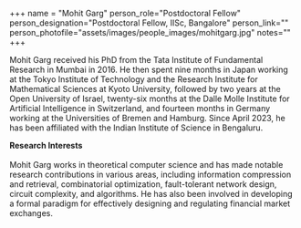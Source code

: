 +++
name = "Mohit Garg"
person_role="Postdoctoral Fellow"
person_designation="Postdoctoral Fellow, IISc, Bangalore"
person_link=""
person_photofile="assets/images/people_images/mohitgarg.jpg"
notes=""
+++

Mohit Garg received his PhD from the Tata Institute of Fundamental Research in Mumbai in 2016. He then spent nine months in Japan working at the Tokyo Institute of Technology and the Research Institute for Mathematical Sciences at Kyoto University, followed by two years at the Open University of Israel, twenty-six months at the Dalle Molle Institute for Artificial Intelligence in Switzerland, and fourteen months in Germany working at the Universities of Bremen and Hamburg. Since April 2023, he has been affiliated with the Indian Institute of Science in Bengaluru.

<b>Research Interests</b>
<br><br>
Mohit Garg works in theoretical computer science and has made notable research contributions in various areas, including information compression and retrieval, combinatorial optimization, fault-tolerant network design, circuit complexity, and algorithms. He has also been involved in developing a formal paradigm for effectively designing and regulating financial market exchanges.

